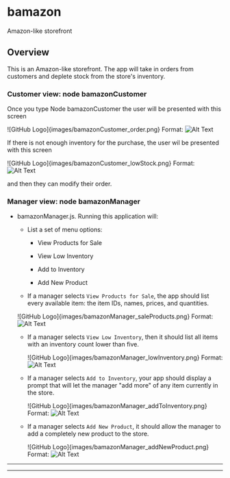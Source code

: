 # bamazon
Amazon-like storefront

## Overview

This is an Amazon-like storefront. The app will take in orders from customers and deplete stock from the store's inventory. 

### Customer view: node bamazonCustomer

Once you type Node bamazonCustomer the user will be presented with this screen

![GitHub Logo]{images/bamazonCustomer_order.png}
Format: ![Alt Text](url)


If there is not enough inventory for the purchase, the user wil be presented with this screen

![GitHub Logo]{images/bamazonCustomer_lowStock.png}
Format: ![Alt Text](url)

and then they can modify their order.

### Manager view: node bamazonManager

* bamazonManager.js. Running this application will:

  * List a set of menu options:

    * View Products for Sale
    
    * View Low Inventory
    
    * Add to Inventory
    
    * Add New Product

  * If a manager selects `View Products for Sale`, the app should list every available item: the item IDs, names, prices, and quantities.

  ![GitHub Logo]{images/bamazonManager_saleProducts.png}
Format: ![Alt Text](url)

  * If a manager selects `View Low Inventory`, then it should list all items with an inventory count lower than five.

    ![GitHub Logo]{images/bamazonManager_lowInventory.png}
Format: ![Alt Text](url)

  * If a manager selects `Add to Inventory`, your app should display a prompt that will let the manager "add more" of any item currently in the store.

    ![GitHub Logo]{images/bamazonManager_addToInventory.png}
Format: ![Alt Text](url)

  * If a manager selects `Add New Product`, it should allow the manager to add a completely new product to the store.


    ![GitHub Logo]{images/bamazonManager_addNewProduct.png}
Format: ![Alt Text](url)

- - -

- - -

